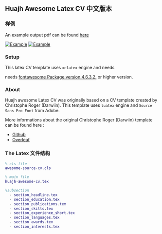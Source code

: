 ## Huajh Awesome Latex CV  中文版本


### 样例

An example output pdf can be found [here](http://huajh7.com/cv/awesome-cv.pdf)

[![Example](http://huajh7.com/img/cv/awesome-cv-1.png)](http://huajh7.com/cv/awesome-cv-cn.pdf)
[![Example](http://huajh7.com/img/cv/awesome-cv-2.png)](http://huajh7.com/cv/awesome-cv-cn.pdf)


### Setup 

This latex CV template uses `xelatex` engine and needs 

needs [fontawesome Package version 4.6.3.2.](http://www.ctan.org/tex-archive/fonts/fontawesome) or higher version.

### About

Huajh awesome Latex CV was originally based on a CV template created by Christophe Roger (Darwiin). This template uses `luatex` engine and `Source Sans Pro Font` from Adobe.

More informations about the original Christophe Roger (Darwiin) template can be found here :

   -  [ Github ](https://github.com/darwiin/awesome-neue-latex-cv)
   -  [ Overleaf ](https://www.overleaf.com/latex/templates/awesome-source-cv/wrdjtkkytqcw)   


### The Latex 文件结构

```matlab
% cls file
awesome-source-cv.cls   

% main file
huajh-awesome-cv.tex

%subsection
  - section_headline.tex
  - section_education.tex
  - section_publications.tex
  - section_skills.tex
  - section_experience_short.tex
  - section_languages.tex
  - section_awards.tex
  - section_interests.tex
```